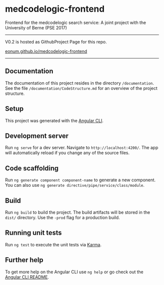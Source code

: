 # medcodelogic-frontend

Frontend for the medcodelogic search service: A joint project with the University of Berne (PSE 2017)

--------------------------------------------

V0.2 is hosted as GithubProject Page for this repo.

[eonum.github.io/medcodelogic-frontend](https://eonum.github.io/medcodelogic-frontend)

----------------------------------------------
## Documentation

The documentation of this project resides in the directory `/documentation`. See the file
`/documentation/CodeStructure.md` for an overview of the project structure.

## Setup
This project was generated with the [Angular CLI](https://angular.io/docs/ts/latest/cli-quickstart.html).

## Development server
Run `ng serve` for a dev server. Navigate to `http://localhost:4200/`. The app will automatically reload if you change any of the source files.

## Code scaffolding

Run `ng generate component component-name` to generate a new component. You can also use `ng generate directive/pipe/service/class/module`.

## Build

Run `ng build` to build the project. The build artifacts will be stored in the `dist/` directory. Use the `-prod` flag for a production build.

## Running unit tests

Run `ng test` to execute the unit tests via [Karma](https://karma-runner.github.io).

## Further help

To get more help on the Angular CLI use `ng help` or go check out the [Angular CLI README](https://github.com/angular/angular-cli/blob/master/README.md).
